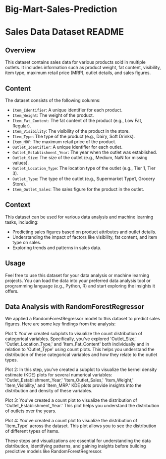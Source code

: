 # Big-Mart-Sales-Prediction
# Sales Data Dataset README

## Overview

This dataset contains sales data for various products sold in multiple outlets. It includes information such as product weight, fat content, visibility, item type, maximum retail price (MRP), outlet details, and sales figures.

## Content

The dataset consists of the following columns:

- `Item_Identifier`: A unique identifier for each product.
- `Item_Weight`: The weight of the product.
- `Item_Fat_Content`: The fat content of the product (e.g., Low Fat, Regular).
- `Item_Visibility`: The visibility of the product in the store.
- `Item_Type`: The type of the product (e.g., Dairy, Soft Drinks).
- `Item_MRP`: The maximum retail price of the product.
- `Outlet_Identifier`: A unique identifier for each outlet.
- `Outlet_Establishment_Year`: The year when the outlet was established.
- `Outlet_Size`: The size of the outlet (e.g., Medium, NaN for missing values).
- `Outlet_Location_Type`: The location type of the outlet (e.g., Tier 1, Tier 3).
- `Outlet_Type`: The type of the outlet (e.g., Supermarket Type1, Grocery Store).
- `Item_Outlet_Sales`: The sales figure for the product in the outlet.

## Context

This dataset can be used for various data analysis and machine learning tasks, including:

- Predicting sales figures based on product attributes and outlet details.
- Understanding the impact of factors like visibility, fat content, and item type on sales.
- Exploring trends and patterns in sales data.

## Usage

Feel free to use this dataset for your data analysis or machine learning projects. You can load the data into your preferred data analysis tool or programming language (e.g., Python, R) and start exploring the insights it offers.

## Data Analysis with RandomForestRegressor

We applied a RandomForestRegressor model to this dataset to predict sales figures. Here are some key findings from the analysis:

Plot 1: You've created subplots to visualize the count distribution of categorical variables. Specifically, you've explored 'Outlet_Size,' 'Outlet_Location_Type,' and 'Item_Fat_Content' both individually and in relation to 'Outlet_Type' using count plots. This helps you understand the distribution of these categorical variables and how they relate to the outlet types.

Plot 2: In this step, you've created a subplot to visualize the kernel density estimate (KDE) plots for several numerical variables: 'Outlet_Establishment_Year,' 'Item_Outlet_Sales,' 'Item_Weight,' 'Item_Visibility,' and 'Item_MRP.' KDE plots provide insights into the distribution and density of these variables.

Plot 3: You've created a count plot to visualize the distribution of 'Outlet_Establishment_Year.' This plot helps you understand the distribution of outlets over the years.

Plot 4: You've created a count plot to visualize the distribution of 'Item_Type' across the dataset. This plot allows you to see the distribution of different types of items.

These steps and visualizations are essential for understanding the data distribution, identifying patterns, and gaining insights before building predictive models like RandomForestRegressor.
